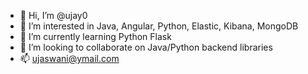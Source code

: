 - 👋 Hi, I’m @ujay0
- 👀 I’m interested in Java, Angular, Python, Elastic, Kibana, MongoDB
- 🌱 I’m currently learning Python Flask
- 💞️ I’m looking to collaborate on Java/Python backend libraries
- 📫 ujaswani@ymail.com

<!---
ujay0/ujay0 is a ✨ special ✨ repository because its `README.md` (this file) appears on your GitHub profile.
You can click the Preview link to take a look at your changes.
--->
